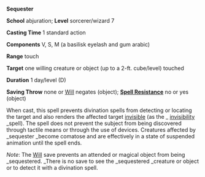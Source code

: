  **Sequester**

**School** abjuration; **Level** sorcerer/wizard 7

**Casting Time** 1 standard action

**Components** V, S, M (a basilisk eyelash and gum arabic)

**Range** touch

**Target** one willing creature or object (up to a 2-ft. cube/level) touched

**Duration** 1 day/level (D)

**Saving Throw** none or [Will](../combat.md#_will) negates (object); **[Spell Resistance](../glossary.md#_spell-resistance)** no or yes (object)

When cast, this spell prevents divination spells from detecting or locating the target and also renders the affected target [invisible](../glossary.md#_invisible) (as the _ [invisibility](invisibility.md#_invisibility) _spell). The spell does not prevent the subject from being discovered through tactile means or through the use of devices. Creatures affected by _sequester _become comatose and are effectively in a state of suspended animation until the spell ends.

_Note_: The [Will](../combat.md#_will) save prevents an attended or magical object from being _sequestered. _There is no save to see the _sequestered _creature or object or to detect it with a divination spell.

